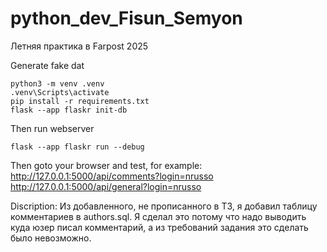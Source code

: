 # python_dev_Fisun_Semyon
Летняя практика в Farpost 2025

Generate fake dat

```shell
python3 -m venv .venv
.venv\Scripts\activate
pip install -r requirements.txt
flask --app flaskr init-db

```

Then run webserver

```shell
flask --app flaskr run --debug
```

Then goto your browser and test, for example:
http://127.0.0.1:5000/api/comments?login=nrusso
http://127.0.0.1:5000/api/general?login=nrusso

Discription:
Из добавленного, не прописанного в ТЗ, я добавил таблицу комментариев в authors.sql. 
Я сделал это потому что надо выводить куда юзер писал комментарий, а из требований задания это сделать было невозможно.